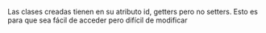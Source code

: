 Las clases creadas tienen en su atributo id, getters pero no setters. Esto es para que sea fácil de acceder pero difícil de modificar
